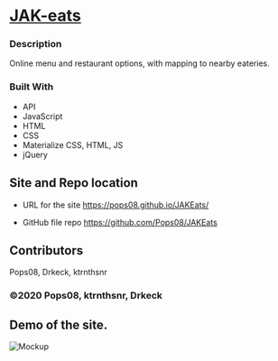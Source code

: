 # [JAK-eats](https://ktrnthsnr.github.io/JAK-eats)

### Description
Online menu and restaurant options, with mapping to nearby eateries.

### Built With
* API
* JavaScript
* HTML
* CSS
* Materialize CSS, HTML, JS
* jQuery

## Site and Repo location

* URL for the site
https://pops08.github.io/JAKEats/

* GitHub file repo
https://github.com/Pops08/JAKEats

## Contributors
Pops08, Drkeck, ktrnthsnr

### ©️2020 Pops08, ktrnthsnr, Drkeck

## Demo of the site.

![Mockup](./assets/images/JAK.gif "JAK-eats")
